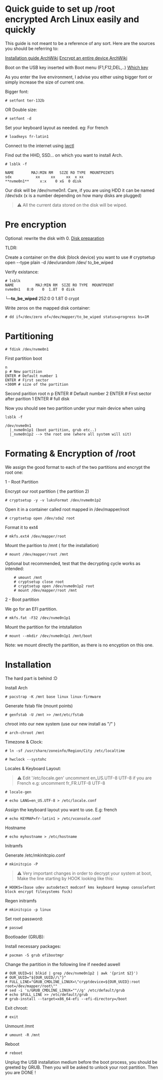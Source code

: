 # Quick guide to set up /root encrypted Arch Linux easily and quickly

This guide is not meant to be a reference of any sort. Here are the sources you should be referring to:

[Installation guide ArchWiki](https://wiki.archlinux.org/title/installation_guide)
[Encrypt an entire device ArchWiki](https://wiki.archlinux.org/title/Dm-crypt/Encrypting_an_entire_system)

Boot on the USB key inserted with Boot menu (F1,F12,DEL,..) [Which key](https://www.pc83.fr/tools/liste-bios-key-boot-menu-key.html)

As you enter the live environment, I advise you either using bigger font or simply increase the size of current one.

Bigger font:

    # setfont ter-132b

OR Double size:

    # setfont -d 

Set your keyboard layout as needed. eg: For french 

    # loadkeys fr-latin1 

Connect to the internet using [iwctl](https://wiki.archlinux.org/title/Iwd#iwctl)

Find out the HHD, SSD... on which you want to install Arch.

    # lsblk -f

    NAME        MAJ:MIN RM   SIZE RO TYPE  MOUNTPOINTS
    sdx           xx     xx     xx  x xx  
    **nvme0n1**     x:x    0 xG  0 disk  

Our disk will be /dev/nvme0n1. Care, if you are using HDD it can be named /dev/sdx (x is a number depending on how many disks are plugged)

> :warning: All the current data stored on the disk will be wiped.

# Pre encryption

Optional: rewrite the disk with 0.
[Disk preparation](https://wiki.archlinux.org/title/Dm-crypt/Drive_preparation#Secure_erasure_of_the_hard_disk_drive)

TLDR:

Create a container on the disk (block device) you want to use
    # cryptsetup open --type plain -d /dev/urandom /dev/<block-device> to_be_wiped

Verify existance:

    # lsblk
    NAME          MAJ:MIN RM  SIZE RO TYPE  MOUNTPOINT
    nvme0n1   8:0    0  1.8T  0 disk
   **└─to_be_wiped** 252:0    0  1.8T  0 crypt

Write zeros on the mapped disk container:

    # dd if=/dev/zero of=/dev/mapper/to_be_wiped status=progress bs=1M

# Partitioning

    # fdisk /dev/nvme0n1

First partition boot

    n 
    p # New partition
    ENTER # Default number 1
    ENTER # First sector
    +300M # size of the partition

Second parition root
    n
    p
    ENTER # Default number 2
    ENTER # First sector after parition 1
    ENTER # full disk

Now you should see two partition under your main device when using 

    lsblk -f 

    /dev/nvme0n1
      |_nvme0n1p1 (boot partition, grub etc..)
      |_nvme0n1p2 --> the root one (where all system will sit)

# Formating & Encryption of /root

We assign the good format to each of the two partitions and encrypt the root one:

1 - Root Partition

Encrypt our root partition ( the partition 2)

    # cryptsetup -y -v luksFormat /dev/nvme0n1p2

Open it in a container called root mapped in /dev/mapper/root

    # cryptsetup open /dev/sda2 root

Format it to ext4

    # mkfs.ext4 /dev/mapper/root

Mount the parition to /mnt ( for the installation)

    # mount /dev/mapper/root /mnt

Optional but recommended, test that the decrypting cycle works as intended:

		# umount /mnt
		# cryptsetup close root
		# cryptsetup open /dev/nvme0n1p2 root
		# mount /dev/mapper/root /mnt

2 - Boot partition

We go for an EFI partition.

    # mkfs.fat -F32 /dev/nvme0n1p1

Mount the partition for the intstallation

    # mount --mkdir /dev/nvme0n1p1 /mnt/boot

Note: we mount directly the partition, as there is no encyption on this one.

# Installation

The hard part is behind :D

Install Arch

    # pacstrap -K /mnt base linux linux-firmware

Generate fstab file (mount points)

    # genfstab -U /mnt >> /mnt/etc/fstab

chroot into our new system (use our new install as "/" )

    # arch-chroot /mnt

Timezone & Clock:

    # ln -sf /usr/share/zoneinfo/Region/City /etc/localtime

    # hwclock --systohc

Locales & Keyboard Layout:

> :warning: Edit '/etc/locale.gen' uncomment en_US.UTF-8 UTF-8 if you are French e.g: uncomment fr_FR.UTF-8 UTF-8

    # locale-gen

    # echo LANG=en_US.UTF-8 > /etc/locale.conf 

Assign the keyboard layout you want to use. E.g: french

    # echo KEYMAP=fr-latin1 > /etc/vconsole.conf 

Hostname

    # echo myhostname > /etc/hostname

Initramfs

Generate /etc/mkinitcpio.conf

    # mkinitcpio -P

> :warning: Very important changes in order to decrypt your system at boot, Make the line starting by HOOK looking like this:

    # HOOKS=(base udev autodetect modconf kms keyboard keymap consolefont block encrypt filesystems fsck)

Regen initramfs

    # mkinitcpio -p linux

Set root password:

    # passwd 

Bootloader (GRUB):

Install necessary packages:

    # pacman -S grub efibootmgr
Change the partition in the following line if needed aswell

    # OUR_UUID=$( blkid | grep /dev/nvme0n1p2 | awk '{print $2}')
    # OUR_UUID="${OUR_UUID//\"}"
    # FULL_LINE="GRUB_CMDLINE_LINUX=\"cryptdevice=${OUR_UUID}:root root=/dev/mapper/root\""
    # sed -i 's/GRUB_CMDLINE_LINUX=""//g' /etc/default/grub
    # echo $FULL_LINE >> /etc/default/grub
    # grub-install --target=x86_64-efi --efi-directory=/boot

Exit chroot:

    # exit

Unmount /mnt

    # umount -R /mnt

Reboot

    # reboot

Unplug the USB installation medium before the boot process, you should be greeted by GRUB. Then you will be asked to unlock your root partition. Then you are DONE !
 
